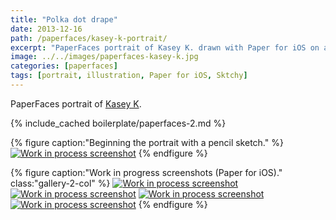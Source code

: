 ```yaml
---
title: "Polka dot drape"
date: 2013-12-16
path: /paperfaces/kasey-k-portrait/
excerpt: "PaperFaces portrait of Kasey K. drawn with Paper for iOS on an iPad."
image: ../../images/paperfaces-kasey-k.jpg
categories: [paperfaces]
tags: [portrait, illustration, Paper for iOS, Sktchy]
---
```


PaperFaces portrait of [Kasey K](https://sktchy.com/mKWI5D).

{% include_cached boilerplate/paperfaces-2.md %}

{% figure caption:"Beginning the portrait with a pencil sketch." %}
[![Work in process screenshot](../../images/paperfaces-kasey-k-process-1-750.jpg)](../../images/paperfaces-kasey-k-process-1-lg.jpg)
{% endfigure %}

{% figure caption:"Work in progress screenshots (Paper for iOS)." class:"gallery-2-col" %}
[![Work in process screenshot](../../images/paperfaces-kasey-k-process-2-600.jpg)](../../images/paperfaces-kasey-k-process-2-lg.jpg)
[![Work in process screenshot](../../images/paperfaces-kasey-k-process-3-600.jpg)](../../images/paperfaces-kasey-k-process-3-lg.jpg)
[![Work in process screenshot](../../images/paperfaces-kasey-k-process-4-600.jpg)](../../images/paperfaces-kasey-k-process-4-lg.jpg)
[![Work in process screenshot](../../images/paperfaces-kasey-k-process-5-600.jpg)](../../images/paperfaces-kasey-k-process-5-lg.jpg)
{% endfigure %}
